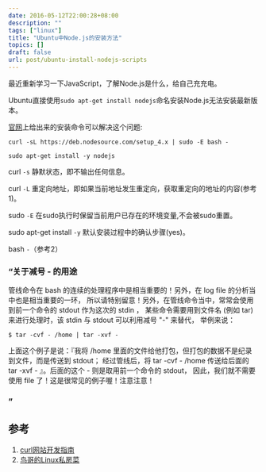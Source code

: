 ```yaml
---
date: 2016-05-12T22:00:28+08:00
description: ""
tags: ["linux"]
title: "Ubuntu中Node.js的安装方法"
topics: []
draft: false
url: post/ubuntu-install-nodejs-scripts
---
```


最近重新学习一下JavaScript，了解Node.js是什么，给自己充充电。    

Ubuntu直接使用`sudo apt-get install nodejs`命名安装Node.js无法安装最新版本。    

[官网](https://nodejs.org/en/download/package-manager/)上给出来的安装命令可以解决这个问题:
```
curl -sL https://deb.nodesource.com/setup_4.x | sudo -E bash -

sudo apt-get install -y nodejs
```

curl `-s` 静默状态，即不输出任何信息。    

curl `-L` 重定向地址，即如果当前地址发生重定向，获取重定向的地址的内容(参考1)。   

sudo `-E` 在sudo执行时保留当前用户已存在的环境变量,不会被sudo重置。    

sudo apt-get install `-y` 默认安装过程中的确认步骤(yes)。    

bash `-`（参考2）      
### “关于减号 - 的用途    
管线命令在 bash 的连续的处理程序中是相当重要的！另外，在 log file 的分析当中也是相当重要的一环， 所以请特别留意！另外，在管线命令当中，常常会使用到前一个命令的 stdout 作为这次的 stdin ， 某些命令需要用到文件名 (例如 tar) 来进行处理时，该 stdin 与 stdout 可以利用减号 "-" 来替代， 举例来说：
```
$ tar -cvf - /home | tar -xvf -
```
上面这个例子是说：『我将 /home 里面的文件给他打包，但打包的数据不是纪录到文件，而是传送到 stdout； 经过管线后，将 tar -cvf - /home 传送给后面的 tar -xvf - 』。后面的这个 - 则是取用前一个命令的 stdout， 因此，我们就不需要使用 file 了！这是很常见的例子喔！注意注意！    
### ”

<!--more-->
##  参考
1. [curl网站开发指南](http://www.ruanyifeng.com/blog/2011/09/curl.html)
2. [鸟哥的Linux私房菜](http://vbird.dic.ksu.edu.tw/linux_basic/0320bash.php#pipe_7)
